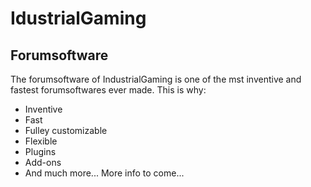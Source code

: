 # IdustrialGaming
## Forumsoftware

The forumsoftware of IndustrialGaming is one of the mst inventive and fastest forumsoftwares ever made. This is why:

* Inventive
* Fast
* Fulley customizable
* Flexible
* Plugins
* Add-ons
* And much more...
More info to come...